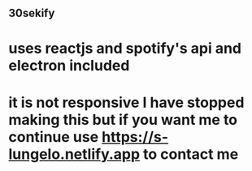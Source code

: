 ## 30sekify
# uses reactjs and spotify's api and electron included
# it is not responsive I have stopped making this but if you want me to continue use https://s-lungelo.netlify.app to contact me
